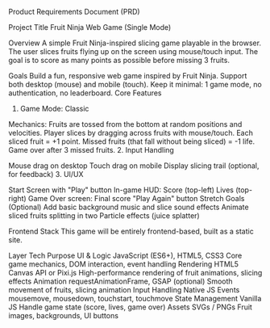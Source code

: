 Product Requirements Document (PRD)

Project Title
Fruit Ninja Web Game (Single Mode)

Overview
A simple Fruit Ninja-inspired slicing game playable in the browser. The user slices fruits flying up on the screen using mouse/touch input. The goal is to score as many points as possible before missing 3 fruits.

Goals
Build a fun, responsive web game inspired by Fruit Ninja.
Support both desktop (mouse) and mobile (touch).
Keep it minimal: 1 game mode, no authentication, no leaderboard.
Core Features
1. Game Mode: Classic

Mechanics:
Fruits are tossed from the bottom at random positions and velocities.
Player slices by dragging across fruits with mouse/touch.
Each sliced fruit = +1 point.
Missed fruits (that fall without being sliced) = -1 life.
Game over after 3 missed fruits.
2. Input Handling

Mouse drag on desktop
Touch drag on mobile
Display slicing trail (optional, for feedback)
3. UI/UX

Start Screen with "Play" button
In-game HUD:
Score (top-left)
Lives (top-right)
Game Over screen:
Final score
"Play Again" button
Stretch Goals (Optional)
Add basic background music and slice sound effects
Animate sliced fruits splitting in two
Particle effects (juice splatter)

Frontend Stack
This game will be entirely frontend-based, built as a static site.

Layer	Tech	Purpose
UI & Logic	JavaScript (ES6+), HTML5, CSS3	Core game mechanics, DOM interaction, event handling
Rendering	HTML5 Canvas API or Pixi.js	High-performance rendering of fruit animations, slicing effects
Animation	requestAnimationFrame, GSAP (optional)	Smooth movement of fruits, slicing animation
Input Handling	Native JS Events	mousemove, mousedown, touchstart, touchmove
State Management	Vanilla JS	Handle game state (score, lives, game over)
Assets	SVGs / PNGs	Fruit images, backgrounds, UI buttons
